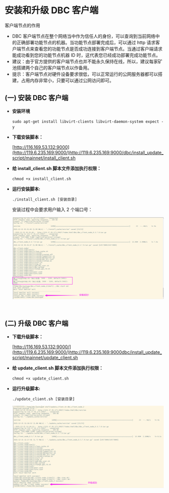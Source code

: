 # 安装和升级 DBC 客户端

客户端节点的作用

- DBC 客户端节点在整个网络当中作为信任人的身份，可以查询到当前网络中的正确部署功能节点的机器。当功能节点部署完成后，可以通过 http 请求客户端节点来查看您的功能节点是否成功连接到客户端节点。当通过客户端请求能成功看到您的功能节点机器 ID 时，这代表您已经成功部署完成功能节点。
- 建议：由于官方提供的客户端节点也并不能永久保持在线，所以，建议每家矿池搭建两个自己的客户端节点以作备用。
- 提示：客户端节点对硬件设备要求很低，可以正常运行的公网服务器都可以搭建，占用内存非常小，只要可以通过公网访问即可。

## (一) 安装 DBC 客户端

- **安装环境**

  `sudo apt-get install libvirt-clients libvirt-daemon-system expect -y`

- **下载安装脚本：**

  [http://116.169.53.132:9000](http://119.6.235.169:9000/)http://119.6.235.169:9000/dbc/install_update_script/mainnet/install_client.sh

- **给 install_client.sh 脚本文件添加执行权限：**

  `chmod +x install_client.sh`

- **运行安装脚本:**

  `./install_client.sh [安装目录]`

  安装过程中会要求用户输入 2 个端口号：

    <img src="./assets/install_dbc_client.png" width = "500" height = "260"  align=center />

<br/>

## (二) 升级 DBC 客户端

- **下载升级脚本：**

  [http://116.169.53.132:9000/](http://119.6.235.169:9000/)http://119.6.235.169:9000dbc/install_update_script/mainnet/update_client.sh

- **给 update_client.sh 脚本文件添加执行权限：**

  `chmod +x update_client.sh`

- **运行升级脚本:**

  `./update_client.sh [安装目录]`

    <img src="./assets/update_dbc_client.png" width = "500" height = "260"  align=center />
